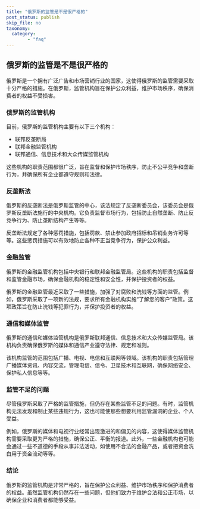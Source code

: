 ```yaml
---
title: "俄罗斯的监管是不是很严格的"
post_status: publish
skip_file: no
taxonomy:
  category:
        - "faq"
---
```


## 俄罗斯的监管是不是很严格的

俄罗斯是一个拥有广泛广告和市场营销行业的国家，这使得俄罗斯的监管需要采取十分严格的措施。在俄罗斯，监管机构旨在保护公众利益，维护市场秩序，确保消费者的权益不受损害。

### 俄罗斯的监管机构

目前，俄罗斯的监管机构主要有以下三个机构：

- 联邦反垄断局
- 联邦金融监管机构
- 联邦通信、信息技术和大众传媒监管机构

这些机构的职责范围都很广泛，旨在监督和保护市场秩序，防止不公平竞争和垄断行为，并确保所有企业都遵守规则和法律。

### 反垄断法

俄罗斯的反垄断法是俄罗斯监管的中心，该法规定了反垄断委员会，该委员会是俄罗斯反垄断法施行的中央机构。它负责监督市场行为，包括防止自然垄断、防止反竞争行为、防止垄断结构产生等等。

反垄断法规定了各种惩罚措施，包括罚款、禁止参加政府招标和吊销业务许可等等。这些惩罚措施可以有效地防止各种不正当竞争行为，保护公众利益。

### 金融监管

俄罗斯的金融监管机构包括中央银行和联邦金融监管局。这些机构的职责包括监督和监管金融市场，确保金融机构的稳定性和安全性，并保护投资者的权益。

俄罗斯的金融监管最近采取了一些措施，加强了对腐败和洗钱等方面的监管。例如，俄罗斯采取了一项新的法规，要求所有金融机构实施“了解您的客户”政策。这项政策旨在防止洗钱等犯罪行为，并保护投资者的权益。

### 通信和媒体监管

俄罗斯的通信和媒体监管机构是俄罗斯联邦通信、信息技术和大众传媒监管局。该机构负责确保俄罗斯的媒体和通信产业遵守法律、规定和准则。

该机构监管的范围包括广播、电视、电信和互联网等领域。该机构的职责包括管理广播媒体资讯、内容交流，管理电信、信令、卫星技术和互联网，确保网络安全、保护私人信息等等。

### 监管不足的问题

尽管俄罗斯采取了严格的监管措施，但仍存在某些监管不足的问题。有时，监管机构无法发现和制止某些违规行为，这也可能使那些想要利用监管漏洞的企业、个人受益。

例如，俄罗斯的媒体和电视行业经常出现激进的和偏见的内容，这使得媒体监管机构需要采取更为严格的措施，确保公正、平衡的报道。此外，一些金融机构也可能会通过一些不道德的手段从事非法活动，如使用不合法的金融产品，或者把资金洗白用于资金流动等等。

### 结论

俄罗斯的监管机构是非常严格的，旨在保护公众利益、维护市场秩序和保护消费者的权益。虽然监管机构仍然存在一些问题，但他们致力于维护合法和公正市场，以确保企业和消费者都能够受益。
